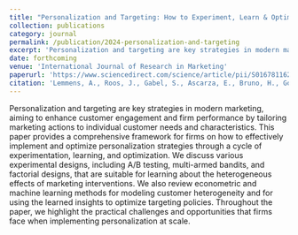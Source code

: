 ```yaml
---
title: "Personalization and Targeting: How to Experiment, Learn & Optimize"
collection: publications
category: journal
permalink: /publication/2024-personalization-and-targeting
excerpt: 'Personalization and targeting are key strategies in modern marketing, aiming to enhance customer engagement and firm performance by tailoring marketing actions to individual customer needs and characteristics.'
date: forthcoming
venue: 'International Journal of Research in Marketing'
paperurl: 'https://www.sciencedirect.com/science/article/pii/S016781162500062X'
citation: 'Lemmens, A., Roos, J., Gabel, S., Ascarza, E., Bruno, H., Gordon, B. R., Israeli, A., Feit, E. M., Mela, C., & Netzer, O. (2025). &quot;Personalization and Targeting: How to Experiment, Learn & Optimize.&quot; <i>International Journal of Research in Marketing</i>, forthcoming.'
---
```


Personalization and targeting are key strategies in modern marketing, aiming to enhance customer engagement and firm performance by tailoring marketing actions to individual customer needs and characteristics. This paper provides a comprehensive framework for firms on how to effectively implement and optimize personalization strategies through a cycle of experimentation, learning, and optimization. We discuss various experimental designs, including A/B testing, multi-armed bandits, and factorial designs, that are suitable for learning about the heterogeneous effects of marketing interventions. We also review econometric and machine learning methods for modeling customer heterogeneity and for using the learned insights to optimize targeting policies. Throughout the paper, we highlight the practical challenges and opportunities that firms face when implementing personalization at scale.